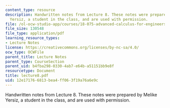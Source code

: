 ```yaml
---
content_type: resource
description: Handwritten notes from Lecture 8. These notes were prepared by Melike
  Yersiz, a student in the class, and are used with permission.
file: /ol-ocw-studio-app/courses/18-075-advanced-calculus-for-engineers-fall-2004/12e171766813bea4ff063f19a76a6e9c_lecture8.pdf
file_size: 130548
file_type: application/pdf
learning_resource_types:
- Lecture Notes
license: https://creativecommons.org/licenses/by-nc-sa/4.0/
ocw_type: OCWFile
parent_title: Lecture Notes
parent_type: CourseSection
parent_uid: b4fba298-0330-4ab7-e64b-a51151bb9e8f
resourcetype: Document
title: lecture8.pdf
uid: 12e17176-6813-bea4-ff06-3f19a76a6e9c
---
```

Handwritten notes from Lecture 8. These notes were prepared by Melike Yersiz, a student in the class, and are used with permission.